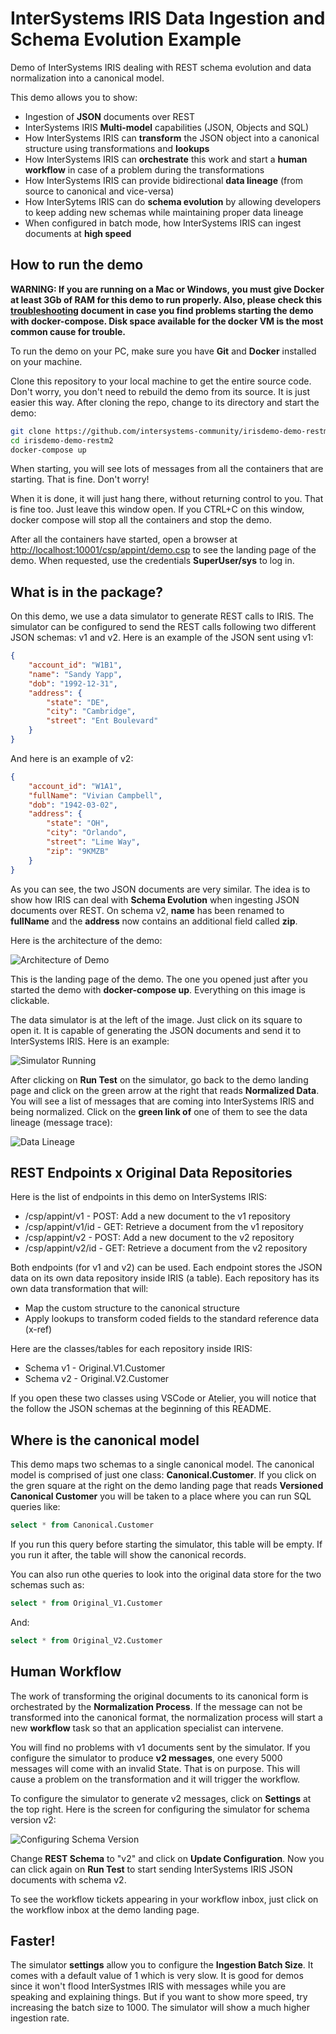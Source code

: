 # InterSystems IRIS Data Ingestion and Schema Evolution Example

Demo of InterSystems IRIS dealing with REST schema evolution and data normalization into a canonical model.

This demo allows you to show:
- Ingestion of **JSON** documents over REST
- InterSystems IRIS **Multi-model** capabilities (JSON, Objects and SQL)
- How InterSystems IRIS can **transform** the JSON object into a canonical structure using transformations and **lookups**
- How InterSystems IRIS can **orchestrate** this work and start a **human workflow** in case of a problem during the transformations
- How InterSystems IRIS can provide bidirectional **data lineage** (from source to canonical and vice-versa)
- How InterSytems IRIS can do **schema evolution** by allowing developers to keep adding new schemas while maintaining proper data lineage
- When configured in batch mode, how InterSystems IRIS can ingest documents at **high speed**


## How to run the demo

**WARNING: If you are running on a Mac or Windows, you must give Docker at least 3Gb of RAM for this demo to run properly. Also, please check this [troubleshooting](https://github.com/intersystems-community/irisdemo-base-troubleshooting) document in case you find problems starting the demo with docker-compose. Disk space available for the docker VM is the most common cause for trouble.**

To run the demo on your PC, make sure you have **Git** and **Docker** installed on your machine. 

Clone this repository to your local machine to get the entire source code. Don't worry, you don't need to rebuild the demo from its source. It is just easier this way. After cloning the repo, change to its directory and start the demo:

```bash
git clone https://github.com/intersystems-community/irisdemo-demo-restm2
cd irisdemo-demo-restm2
docker-compose up
```

When starting, you will see lots of messages from all the containers that are starting. That is fine. Don't worry!

When it is done, it will just hang there, without returning control to you. That is fine too. Just leave this window open. If you CTRL+C on this window, docker compose will stop all the containers and stop the demo.

After all the containers have started, open a browser at [http://localhost:10001/csp/appint/demo.csp](http://localhost:10001/csp/appint/demo.csp) to see the landing page of the demo. When requested, use the credentials **SuperUser/sys** to log in. 

## What is in the package?

On this demo, we use a data simulator to generate REST calls to IRIS. The simulator can be configured to send the REST calls following two different JSON schemas: v1 and v2. Here is an example of the JSON sent using v1:

```JSON
{
    "account_id": "W1B1",
    "name": "Sandy Yapp",
    "dob": "1992-12-31",
    "address": {
        "state": "DE",
        "city": "Cambridge",
        "street": "Ent Boulevard"
    }
}
```

And here is an example of v2:
```JSON
{
    "account_id": "W1A1",
    "fullName": "Vivian Campbell",
    "dob": "1942-03-02",
    "address": {
        "state": "OH",
        "city": "Orlando",
        "street": "Lime Way",
        "zip": "9KMZB"
    }
}
```

As you can see, the two JSON documents are very similar. The idea is to show how IRIS can deal with **Schema Evolution** when ingesting JSON documents over REST. On schema v2, **name** has been renamed to **fullName** and the **address** now contains an additional field called **zip**.

Here is the architecture of the demo:

![Architecture of Demo](https://raw.githubusercontent.com/intersystems-community/irisdemo-demo-restm2/master/image-iris-data-sink/html/landing-page.png?token=ABQT2JHSY2U75QPOHEBDOAS7BKPEE)

This is the landing page of the demo. The one you opened just after you started the demo with **docker-compose up**. Everything on this image is clickable. 

The data simulator is at the left of the image. Just click on its square to open it. It is capable of generating the JSON documents and send it to InterSystems IRIS. Here is an example:

![Simulator Running](https://raw.githubusercontent.com/intersystems-community/irisdemo-demo-restm2/master/img/simulator_running.png?token=ABQT2JGV7XTUYBIKAOZK3O27BKTCE)

After clicking on **Run Test** on the simulator, go back to the demo landing page and click on the green arrow at the right that reads **Normalized Data**. You will see a list of messages that are coming into InterSystems IRIS and being normalized. Click on the **green link of** one of them to see the data lineage (message trace):

![Data Lineage](https://raw.githubusercontent.com/intersystems-community/irisdemo-demo-restm2/master/img/visual_trace.png?token=ABQT2JHK5JT3ED4HROQXOB27BKTRY)

## REST Endpoints x Original Data Repositories

Here is the list of endpoints in this demo on InterSystems IRIS:

- /csp/appint/v1 - POST: Add a new document to the v1 repository
- /csp/appint/v1/id - GET: Retrieve a document from the v1 repository
- /csp/appint/v2 - POST: Add a new document to the v2 repository
- /csp/appint/v2/id - GET: Retrieve a document from the v2 repository

Both endpoints (for v1 and v2) can be used. Each endpoint stores the JSON data on its own data repository inside IRIS (a table). Each repository has its own data transformation that will:
- Map the custom structure to the canonical structure
- Apply lookups to transform coded fields to the standard reference data (x-ref)

Here are the classes/tables for each repository inside IRIS:
- Schema v1 - Original.V1.Customer
- Schema v2 - Original.V2.Customer

If you open these two classes using VSCode or Atelier, you will notice that the follow the JSON schemas at the beginning of this README.

## Where is the canonical model

This demo maps two schemas to a single canonical model. The canonical model is comprised of just one class: **Canonical.Customer**. If you click on the gren square at the right on the demo landing page that reads **Versioned Canonical Customer** you will be taken to a place where you can run SQL queries like:

```SQL
select * from Canonical.Customer
```

If you run this query before starting the simulator, this table will be empty. If you run it after, the table will show the canonical records.

You can also run othe queries to look into the original data store for the two schemas such as:

```SQL
select * from Original_V1.Customer
```

And:

```SQL
select * from Original_V2.Customer
```

## Human Workflow

The work of transforming the original documents to its canonical form is orchestrated by the **Normalization Process**. If the message can not be transformed into the canonical format, the normalization process will start a new **workflow** task so that an application specialist can intervene. 

You will find no problems with v1 documents sent by the simulator. If you configure the simulator to produce **v2 messages**, one every 5000 messages will come with an invalid State. That is on purpose. This will cause a problem on the transformation and it will trigger the workflow.

To configure the simulator to generate v2 messages, click on **Settings** at the top right. Here is the screen for configuring the simulator for schema version v2:

![Configuring Schema Version](https://raw.githubusercontent.com/intersystems-community/irisdemo-demo-restm2/master/img/simulator_configuring_schema_version.png?token=ABQT2JDNCXBDOED5LP65LDC7BKQZC)

Change **REST Schema** to "v2" and click on **Update Configuration**. Now you can click again on **Run Test** to start sending InterSystems IRIS JSON documents with schema v2.

To see the workflow tickets appearing in your workflow inbox, just click on the workflow inbox at the demo landing page.

## Faster!

The simulator **settings** allow you to configure the **Ingestion Batch Size**. It comes with a default value of 1 which is very slow. It is good for demos since it won't flood InterSystmes IRIS with messages while you are speaking and explaining things. But if you want to show more speed, try increasing the batch size to 1000. The simulator will show a much higher ingestion rate.


